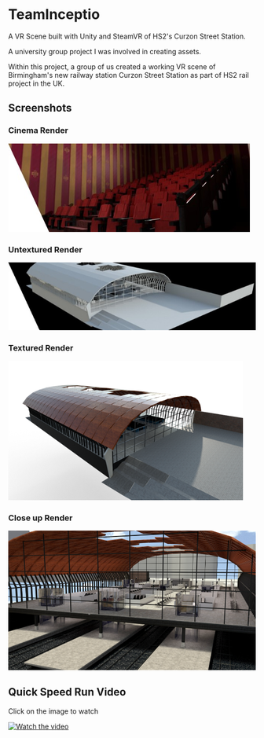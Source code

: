 # TeamInceptio

A VR Scene built with Unity and SteamVR of HS2's Curzon Street Station. 

A university group project I was involved in creating assets.

Within this project, a group of us created a working VR scene of Birmingham's new railway station Curzon Street Station as part of HS2 rail project in the UK. 

## Screenshots
### Cinema Render
![Cinema Screenshot](docs/Cinema_Render1.jpg)

### Untextured Render
![Station Screenshot](docs/Station_Render3.jpg)

### Textured Render
![Station Screenshot](docs/Station_Render2.png)

### Close up Render
![Station Screenshot](docs/Station_Render.png)

## Quick Speed Run Video
Click on the image to watch

[![Watch the video](https://i.ytimg.com/vi/MK5BwpnXjzc/hqdefault.jpg?sqp=-oaymwEZCPYBEIoBSFXyq4qpAwsIARUAAIhCGAFwAQ==&rs=AOn4CLCpgNIv2ri-jHjNiIEHyu7Ri45Vnw)](https://www.youtube.com/watch?v=MK5BwpnXjzc)
